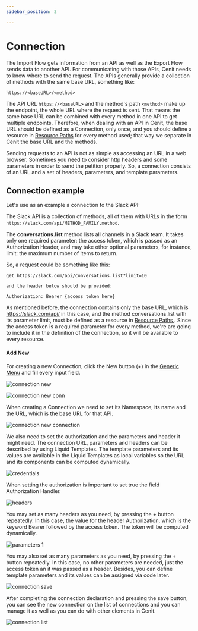 ```yaml
---
sidebar_position: 2

---
```


# Connection

The Import Flow gets information from an API as well as the Export Flow sends data to another API. For communicating with those APIs, Cenit needs to know where to send the request. The APIs generally provide a collection of methods with the same base URL, something like:

`https://<baseURL>/<method>`

The API URL  `https://<baseURL>`  and the method's path  `<method>`  make up the endpoint, the whole URL where the request is sent. That means the same base URL can be combined with every method in one API to get multiple endpoints. Therefore, when dealing with an API in Cenit, the base URL should be defined as a Connection, only once, and you should define a resource in [Resource Paths](gateway/resource_paths.md)  for every method used; that way we separate in Cenit the base URL and the methods.

Sending requests to an API is not as simple as accessing an URL in a web browser. Sometimes you need to consider http headers and some parameters in order to send the petition properly. So, a connection consists of an URL and a set of headers, parameters, and template parameters.

## Connection example

Let's use as an example a connection to the Slack API:

The Slack API is a collection of methods, all of them with URLs in the form `https://slack.com/api/METHOD_FAMILY.method`.

The **conversations.list** method lists all channels in a Slack team. It takes only one required parameter: the access token, which is passed as an Authorization Header, and may take other optional parameters, for instance, limit: the maximum number of items to return.

So, a request could be something like this:

```
get https://slack.com/api/conversations.list?limit=10

and the header below should be provided:

Authorization: Bearer {access token here}
```

As mentioned before, the connection contains only the base URL, which is https://slack.com/api/ in this case, and the method conversations.list with its parameter limit, must be defined as a resource in [Resource Paths ](gateway/resource_paths.md). Since the access token is a required parameter for every method, we're are going to include it in the definition of the connection, so it will be available to every resource.

#### Add New

For creating a new Connection, click the New button (+) in the [Generic Menu](generic/generic_menu_options_.md) and fill every input field.

![connection new](https://user-images.githubusercontent.com/54523080/149883960-4ed7fd3d-b832-47d4-89c3-9eb330098e56.png)

![connection new conn](https://user-images.githubusercontent.com/54523080/149884425-9c0e10f8-aaab-435d-91aa-d4052d37c8ed.png)

When creating a Connection we need to set its Namespace, its name and the URL, which is the base URL for that API.

![connection new connection](https://user-images.githubusercontent.com/54523080/149884830-f9da523f-70d0-4495-a1f4-a14c534f2a24.png)

We also need to set the authorization and the parameters and header it might need. The connection URL, parameters and headers can be described by using Liquid Templates. The template parameters and its values are available in the Liquid Templates as local variables so the URL and its components can be computed dynamically.

![credentials](https://user-images.githubusercontent.com/54523080/149885338-6df7fe82-9ff2-485c-af52-59d1c3acb8be.png)

When setting the authorization is important to set true the field Authorization Handler.

 ![headers](https://user-images.githubusercontent.com/54523080/150025093-646488f8-aa7c-414e-b8b3-3a4499dbfe0e.png)

You may set as many headers as you need, by pressing the + button repeatedly. In this case, the value for the header Authorization, which is the keyword Bearer followed by the access token.  The token will be computed dynamically.

![parameters 1](https://user-images.githubusercontent.com/54523080/149980883-dbff2a82-92fe-4869-8a35-af43938a502d.png)

You may also set as many parameters as you need, by pressing the + button repeatedly. In this case, no other parameters are needed, just the access token an it was passed as a header. Besides, you can define template parameters and its values can be assigned via code later.

![connection save](https://user-images.githubusercontent.com/54523080/149888975-a435bd5a-bf67-4ee5-a465-594750a468de.png)

After completing the connection declaration and pressing the save button, you can see the new connection on the list of connections and you can manage it as well as you can do with other elements in Cenit.

![connection list](https://user-images.githubusercontent.com/54523080/149889334-9f028f11-ed4d-4228-b8e7-b31d7259cb30.png)